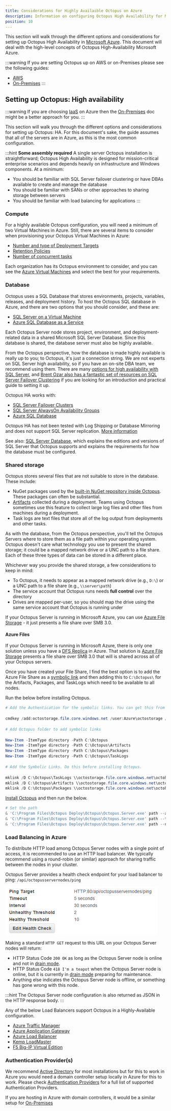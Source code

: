 ```yaml
---
title: Considerations for Highly Availaible Octopus on Azure
description: Information on configuring Octopus High Availability for Microsoft Azure.
position: 10
---
```


This section will walk through the different options and considerations for setting up Octopus High Availability in [Microsoft Azure](https://azure.microsoft.com/en-us/). This document will deal with the high-level concepts of Octopus High-Availability Microsoft Azure.

:::warning
If you are setting Octopus up on AWS or on-Premises please see the following guides:

- [AWS](/docs/administration/high-availability/designing-high-availability/octopus-for-high-availability-on-aws.md)
- [On-Premises](/docs/administration/high-availability/designing-high-availability/octopus-for-high-availability-on-premises.md)
:::

## Setting up Octopus: High availability

:::warning
If you are choosing [IaaS](https://en.wikipedia.org/wiki/Infrastructure_as_a_service) on Azure then the [On-Premises](/docs/administration/high-availability/designing-high-availability/octopus-for-high-availability-on-premises.md) doc might be a better approach for you.
:::

This section will walk you through the different options and considerations for setting up Octopus: HA. For this document's sake, the guide assumes that all of the servers are in Azure, as this is the most common configuration.

:::hint
**Some assembly required**
A single server Octopus installation is straightforward; Octopus High Availability is designed for mission-critical enterprise scenarios and depends heavily on infrastructure and Windows components. At a minimum:

- You should be familiar with SQL Server failover clustering or have DBAs available to create and manage the database
- You should be familiar with SANs or other approaches to sharing storage between servers
- You should be familiar with load balancing for applications
:::

### Compute

For a highly available Octopus configuration, you will need a minimum of two Virtual Machines in Azure. Still, there are several items to consider when provisioning your Octopus Virtual Machines in Azure:

- [Number and type of Deployment Targets](https://octopus.com/docs/administration/retention-policies/)
- [Retention Policies](https://octopus.com/docs/administration/retention-policies/)
- [Number of concurrent tasks](https://octopus.com/docs/support/increase-the-octopus-server-task-cap/)

Each organization has its Octopus environment to consider, and you can see the [Azure Virtual Machines](https://docs.microsoft.com/en-us/azure/virtual-machines/sizes-general) and select the best for your requirements.

### Database

Octopus uses a SQL Database that stores environments, projects, variables, releases, and deployment history. To host the Octopus SQL database in Azure, and there are two options that you should consider, and these are:

- [SQL Server on a Virtual Machine](https://docs.microsoft.com/en-us/azure/virtual-machines/windows/sql/virtual-machines-windows-sql-server-iaas-overview/)
- [Azure SQL Database as a Service](https://docs.microsoft.com/en-us/azure/sql-database/sql-database-technical-overview/)

Each Octopus Server node stores project, environment, and deployment-related data in a shared Microsoft SQL Server Database. Since this database is shared, the database server must also be highly available.

From the Octopus perspective, how the database is made highly available is really up to you; to Octopus, it's just a connection string. We are not experts on SQL Server high availability, so if you have an on-site DBA team, we recommend using them. There are many [options for high availability with SQL Server](https://msdn.microsoft.com/en-us/library/ms190202.aspx), and [Brent Ozar also has a fantastic set of resources on SQL Server Failover Clustering](http://www.brentozar.com/sql/sql-server-failover-cluster/) if you are looking for an introduction and practical guide to setting it up.

Octopus HA works with:

- [SQL Server Failover Clusters](https://docs.microsoft.com/en-us/sql/sql-server/failover-clusters/high-availability-solutions-sql-server)
- [SQL Server AlwaysOn Availability Groups](https://docs.microsoft.com/en-us/sql/database-engine/availability-groups/windows/overview-of-always-on-availability-groups-sql-server)
- [Azure SQL Database](https://azure.microsoft.com/services/sql-database/)

Octopus HA has not been tested with Log Shipping or Database Mirroring and does not support SQL Server replication. [More information](/docs/administration/data/octopus-database/index.md)

See also: [SQL Server Database](/docs/installation/sql-server-database.md), which explains the editions and versions of SQL Server that Octopus supports and explains the requirements for how the database must be configured.

### Shared storage

Octopus stores several files that are not suitable to store in the database. These include:

- NuGet packages used by the [built-in NuGet repository inside Octopus](/docs/packaging-applications/package-repositories/index.md). These packages can often be substantial.
- [Artifacts](docs/projects/deployment-process/artifacts.md) collected during a deployment. Teams using Octopus sometimes use this feature to collect large log files and other files from machines during a deployment.
- Task logs are text files that store all of the log output from deployments and other tasks.

As with the database, from the Octopus perspective, you'll tell the Octopus Servers where to store them as a file path within your operating system. Octopus doesn't care what technology you use to present the shared storage; it could be a mapped network drive or a UNC path to a file share. Each of these three types of data can be stored in a different place.

Whichever way you provide the shared storage, a few considerations to keep in mind:

- To Octopus, it needs to appear as a mapped network drive (e.g., `D:\`) or a UNC path to a file share (e.g., `\\server\path`)
- The service account that Octopus runs needs **full control** over the directory
- Drives are mapped per-user, so you should map the drive using the same service account that Octopus is running under

If your Octopus Server is running in Microsoft Azure, you can use [Azure File Storage](https://docs.microsoft.com/en-us/azure/storage/files/storage-files-introduction) - it just presents a file share over SMB 3.0.

#### Azure Files

If your Octopus Server is running in Microsoft Azure, there is only one solution unless you have a [DFS Replica](https://docs.microsoft.com/en-us/windows-server/storage/dfs-replication/dfsr-overview) in Azure. That solution is [Azure File Storage](https://docs.microsoft.com/en-us/azure/storage/files/storage-files-introduction) presents a file share over SMB 3.0 that will is shared across all of your Octopus servers.

Once you have created your File Share, I find the best option is to add the Azure File Share as a [symbolic link](https://en.wikipedia.org/wiki/Symbolic_link) and then adding this to `C:\Octopus\` for the Artifacts, Packages, and TaskLogs which need to be available to all nodes.

Run the below before installing Octopus.

````PowerShell
# Add the Authentication for the symbolic links. You can get this from the Azure Portal.

cmdkey /add:octostorage.file.core.windows.net /user:Azure\octostorage /pass:XXXXXXXXXXXXXX

# Add Octopus folder to add symbolic links

New-Item -ItemType directory -Path C:\Octopus
New-Item -ItemType directory -Path C:\Octopus\Artifacts
New-Item -ItemType directory -Path C:\Octopus\Packages
New-Item -ItemType directory -Path C:\Octopus\TaskLogs

# Add the Symbolic Links. Do this before installing Octopus.

mklink /D C:\Octopus\TaskLogs \\octostorage.file.core.windows.net\octoha\TaskLogs
mklink /D C:\Octopus\Artifacts \\octostorage.file.core.windows.net\octoha\Artifacts
mklink /D C:\Octopus\Packages \\octostorage.file.core.windows.net\octoha\Packages
````

[Install Octopus](https://octopus.com/docs/installation) and then run the below.

````powershell
# Set the path
& 'C:\Program Files\Octopus Deploy\Octopus\Octopus.Server.exe' path --artifacts "C:\Octopus\Artifacts"
& 'C:\Program Files\Octopus Deploy\Octopus\Octopus.Server.exe' path --taskLogs "C:\Octopus\TaskLogs"
& 'C:\Program Files\Octopus Deploy\Octopus\Octopus.Server.exe' path --nugetRepository "C:\Octopus\Packages"
````

### Load Balancing in Azure

To distribute HTTP load among Octopus Server nodes with a single point of access, it is recommended to use an HTTP load balancer. We typically recommend using a round-robin (or similar) approach for sharing traffic between the nodes in your cluster.

Octopus Server provides a health check endpoint for your load balancer to ping: `/api/octopusservernodes/ping`

![](images/load-balance-ping.png "width=500")

Making a standard `HTTP GET` request to this URL on your Octopus Server nodes will return:

- HTTP Status Code `200 OK` as long as the Octopus Server node is online and not in [drain mode](#ManagingHighAvailabilityNodes-Drain).
- HTTP Status Code `418 I'm a teapot` when the Octopus Server node is online, but it is currently in [drain mode](#ManagingHighAvailabilityNodes-Drain) preparing for maintenance.
- Anything else indicates the Octopus Server node is offline, or something has gone wrong with this node.

:::hint
The Octopus Server node configuration is also returned as JSON in the HTTP response body.
:::

Any of the below Load Balancers support Octopus in a Highly-Available configuration.

- [Azure Traffic Manager](https://docs.microsoft.com/en-us/azure/traffic-manager/traffic-manager-overview)
- [Azure Application Gateway](https://docs.microsoft.com/en-us/azure/application-gateway/overview)
- [Azure Load Balancer](https://docs.microsoft.com/en-us/azure/load-balancer/load-balancer-overview)
- [Kemp LoadMaster](https://kemptechnologies.com/uk/solutions/microsoft-load-balancing/loadmaster-azure/)
- [F5 Big-IP Virtual Edition](https://www.f5.com/partners/technology-alliances/microsoft-azure)

### Authentication Provider(s)

We  recommend [Active Directory](https://en.wikipedia.org/wiki/Active_Directory) for most installations but for this to work in Azure you would need a domain controller setup locally in Azure for this to work. Please check [Authentication Providers](/docs/security/authentication/auth-provider-compatibility.md) for a full list of supported Authentication Providers.

If you are hosting in Azure with domain controllers, it would be a similar setup for [On-Premises](/docs/administration/high-availability/designing-high-availability/octopus-for-high-availability-on-premises.md)
